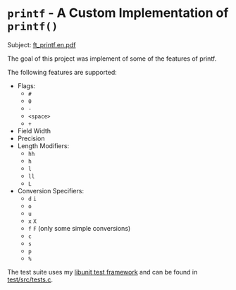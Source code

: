# `printf` - A Custom Implementation of `printf()`

Subject: [ft\_printf.en.pdf](ft\_printf.en.pdf)

The goal of this project was implement of some of the features of printf.

The following features are supported:

- Flags:
  - `#`
  - `0`
  - `-`
  - `<space>`
  - `+`
- Field Width
- Precision
- Length Modifiers:
  - `hh`
  - `h`
  - `l`
  - `ll`
  - `L`
- Conversion Specifiers:
  - `d` `i`
  - `o`
  - `u`
  - `x` `X`
  - `f` `F` (only some simple conversions)
  - `c`
  - `s`
  - `p`
  - `%`

The test suite uses my [libunit test framework](../libunit) and can be found in
[test/src/tests.c](test/src/tests.c).
